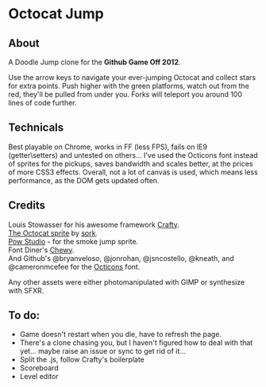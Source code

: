 Octocat Jump
============

About
-----
A Doodle Jump clone for the **Github Game Off 2012**.

Use the arrow keys to navigate your ever-jumping Octocat and collect stars for extra points.
Push higher with the green platforms, watch out from the red, they'll be pulled from under you.
Forks will teleport you around 100 lines of code further.


Technicals
----------
Best playable on Chrome, works in FF (less FPS), fails on IE9 (getter\setters) and untested on others...
I've used the Octicons font instead of sprites for the pickups, saves bandwidth and scales better,
at the prices of more CSS3 effects.
Overall, not a lot of canvas is used, which means less performance, as the DOM gets updated often.

Credits
-------
Louis Stowasser for his awesome framework [Crafty](http://craftyjs.com).  
[The Octocat sprite](https://github.com/mozilla/BrowserQuest/blob/master/client/img/3/octocat.png) by [sork](https://github.com/sork).  
[Pow Studio](http://powstudios.com/content/smoke-animation-pack-1) - for the smoke jump sprite.  
Font Diner's [Chewy](http://www.google.com/webfonts/specimen/Chewy).  
And Github's @bryanveloso, @jonrohan, @jsncostello, @kneath, and @cameronmcefee for the [Octicons](https://github.com/styleguide/css/7.0) font.  

Any other assets were either photomanipulated with GIMP or synthesize with SFXR.

To do:
------
* Game doesn't restart when you die, have to refresh the page.
* There's a clone chasing you, but I haven't figured how to deal with that yet... maybe raise an issue or sync to get rid of it...
* Split the .js, follow Crafty's boilerplate
* Scoreboard
* Level editor
